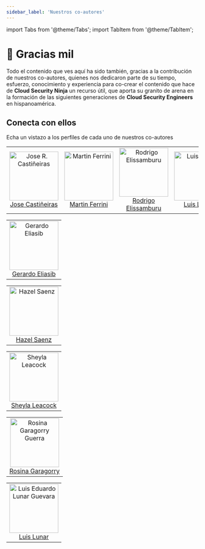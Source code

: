 ```yaml
---
sidebar_label: 'Nuestros co-autores'
---
```

import Tabs from '@theme/Tabs';
import TabItem from '@theme/TabItem';

# 🫶 Gracias mil

Todo el contenido que ves aquí ha sido también, gracias a la contribución de nuestros co-autores, quienes nos dedicaron parte de su tiempo, esfuerzo, conocimiento y experiencia para co-crear el contenido que hace de **Cloud Security Ninja** un recurso útil, que aporta su granito de arena en la formación de las siguientes generaciones de **Cloud Security Engineers** en hispanoamérica.

## Conecta con ellos
Echa un vistazo a los perfiles de cada uno de nuestros co-autores

<Tabs>
    <TabItem value="Argentina" label="Argentina 🇦🇷" default>
        <table>
            <tr>
                <td align="center"><a href="https://www.linkedin.com/in/josercastineiras/"><img alt="Jose R. Castiñeiras"
                        src="https://media.licdn.com/dms/image/C4E03AQG0C1Jh20GjRQ/profile-displayphoto-shrink_800_800/0/1587999354848?e=1700697600&v=beta&t=xh8Ez3fxNxbVXLdEmvJVJa1EQD481mfASzC1SRj8Xj8" width="128" /><br />Jose Castiñeiras</a></td>
                <td align="center"><a href="https://www.linkedin.com/in/martinferrini/"><img alt="Martin Ferrini"
                        src="https://media.licdn.com/dms/image/C4D03AQHC-2tiTYTLlw/profile-displayphoto-shrink_800_800/0/1639062185382?e=1701302400&v=beta&t=yOpuM55oewevW_6Kjx-KW2Yqa_XEKyNtn3TMnCVeRhg" width="128" /><br />Martin Ferrini</a></td>
                <td align="center"><a href="https://www.linkedin.com/in/rodrigo-elissamburu/"><img alt="Rodrigo Elissamburu"
                        src="https://media.licdn.com/dms/image/D4E35AQGROhiEM5MwUA/profile-framedphoto-shrink_800_800/0/1689885950321?e=1696428000&v=beta&t=H7_y86r3KpATpg53lnkW1e7pkxEpB3dohpOym9bnmBE" width="128" /><br />Rodrigo Elissamburu</a></td>
                <td align="center"><a href="https://www.linkedin.com/in/llunarg/"><img alt="Luis Lunar"
                        src="https://media.licdn.com/dms/image/D4E03AQF8MHZ2QkJ96w/profile-displayphoto-shrink_800_800/0/1680293408394?e=1701907200&v=beta&t=XoLCguFl9kHmqqnUytAxnPlqBpb49xZfVcP_sVcWntA" width="128" /><br />Luis Lunar</a></td>
            </tr>
        </table>
    </TabItem> 
    <TabItem value="Colombia" label="Colombia 🇨🇴" >
        <table>
            <tr>
                <td align="center"><a href="https://www.linkedin.com/in/gerh/"><img alt="Gerardo Eliasib"
                        src="https://media.licdn.com/dms/image/D4E03AQFzkfdXi0K13A/profile-displayphoto-shrink_800_800/0/1682623886249?e=1701302400&v=beta&t=nOM5NNQyTWhcE6Y8Ee8Lxldg-yXK9I1K6Mh0bSFpHQs" width="128" /><br />Gerardo Eliasib</a></td>
            </tr>
        </table>
    </TabItem>
    <TabItem value="Guatemala" label="Guatemala 🇬🇹" default>
        <table>
            <tr>
                <td align="center"><a href="https://www.linkedin.com/in/hazel-saenz-41554aa7/"><img alt="Hazel Saenz"
                        src="https://media.licdn.com/dms/image/D4E03AQF7GbF2b9EW_A/profile-displayphoto-shrink_800_800/0/1690936657718?e=1700697600&v=beta&t=MXvomxE5fjF4X1Vjt7WpXB7mLwgJAdM8V2rwSOu4nG8" width="128" /><br />Hazel Saenz</a></td>
            </tr>
        </table>
    </TabItem>
    <TabItem value="Panamá" label="Panamá 🇵🇦" default>
        <table>
            <tr>
                <td align="center"><a href="https://www.linkedin.com/in/sheyla-leacock"><img alt="Sheyla Leacock"
                        src="https://media.licdn.com/dms/image/C5603AQHi6FcyR81Egg/profile-displayphoto-shrink_800_800/0/1654915983397?e=1701302400&v=beta&t=4BFrXJ7vT1WWlibnVBi6XDsAzJRIon-2w8z4RUmS7ZY" width="128" /><br />Sheyla Leacock</a></td>
            </tr>
        </table>
    </TabItem>
    <TabItem value="Uruguay" label="Uruguay 🇺🇾">
        <table>
            <tr>
                <td align="center"><a href="https://www.linkedin.com/in/rosina-garagorry-guerra/"><img alt="Rosina Garagorry Guerra"
                        src="https://media.licdn.com/dms/image/C4D03AQFOl7pNELA9CQ/profile-displayphoto-shrink_800_800/0/1659650282334?e=1700697600&v=beta&t=zr8G3XR5sesd_zVdrYO2psgJnpYmcY29jOnlu5NNTNU" width="128" /><br />Rosina Garagorry</a></td>
            </tr>
        </table>
    </TabItem>
    <TabItem value="Venezuela" label="Venezuela ??" default>
        <table>
            <tr>
                <td align="center"><a href="https://www.linkedin.com/in/llunarg/"><img alt="Luis Eduardo Lunar Guevara"
                        src="https://media.licdn.com/dms/image/C4D03AQFOl7pNELA9CQ/profile-displayphoto-shrink_800_800/0/1659650282334?e=1700697600&v=beta&t=zr8G3XR5sesd_zVdrYO2psgJnpYmcY29jOnlu5NNTNU" width="128" /><br />Luis Lunar</a></td>
            </tr>
        </table>
    </TabItem>
</Tabs>

